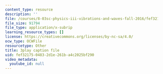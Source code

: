 ```yaml
---
content_type: resource
description: ''
file: /courses/8-03sc-physics-iii-vibrations-and-waves-fall-2016/fef3217504832d1e261ba4c2025bf290_kKIQ1h9UuA.srt
file_size: 91794
file_type: application/x-subrip
learning_resource_types: []
license: https://creativecommons.org/licenses/by-nc-sa/4.0/
ocw_type: OCWFile
resourcetype: Other
title: 3play caption file
uid: fef32175-0483-2d1e-261b-a4c2025bf290
video_metadata:
  youtube_id: null
---
```

